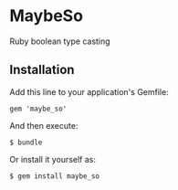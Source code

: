 # MaybeSo

Ruby boolean type casting

## Installation

Add this line to your application's Gemfile:

    gem 'maybe_so'

And then execute:

    $ bundle

Or install it yourself as:

    $ gem install maybe_so
